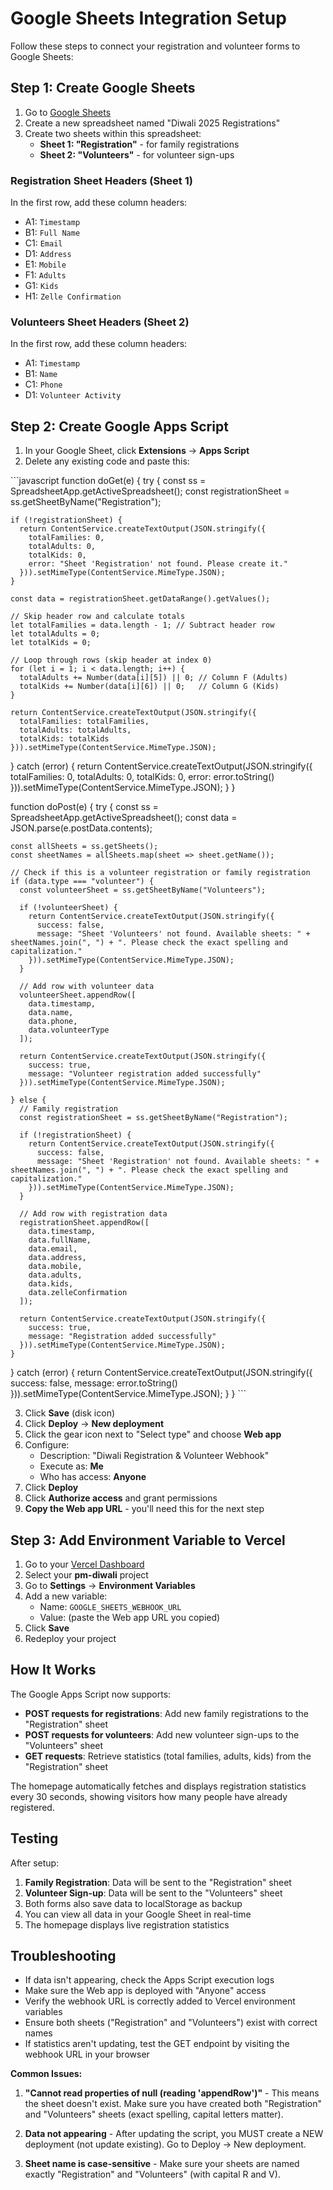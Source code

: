 # Google Sheets Integration Setup

Follow these steps to connect your registration and volunteer forms to Google Sheets:

## Step 1: Create Google Sheets

1. Go to [Google Sheets](https://sheets.google.com)
2. Create a new spreadsheet named "Diwali 2025 Registrations"
3. Create two sheets within this spreadsheet:
   - **Sheet 1: "Registration"** - for family registrations
   - **Sheet 2: "Volunteers"** - for volunteer sign-ups

### Registration Sheet Headers (Sheet 1)
In the first row, add these column headers:
- A1: `Timestamp`
- B1: `Full Name`
- C1: `Email`
- D1: `Address`
- E1: `Mobile`
- F1: `Adults`
- G1: `Kids`
- H1: `Zelle Confirmation`

### Volunteers Sheet Headers (Sheet 2)
In the first row, add these column headers:
- A1: `Timestamp`
- B1: `Name`
- C1: `Phone`
- D1: `Volunteer Activity`

## Step 2: Create Google Apps Script

1. In your Google Sheet, click **Extensions** → **Apps Script**
2. Delete any existing code and paste this:

\`\`\`javascript
function doGet(e) {
  try {
    const ss = SpreadsheetApp.getActiveSpreadsheet();
    const registrationSheet = ss.getSheetByName("Registration");
    
    if (!registrationSheet) {
      return ContentService.createTextOutput(JSON.stringify({
        totalFamilies: 0,
        totalAdults: 0,
        totalKids: 0,
        error: "Sheet 'Registration' not found. Please create it."
      })).setMimeType(ContentService.MimeType.JSON);
    }
    
    const data = registrationSheet.getDataRange().getValues();
    
    // Skip header row and calculate totals
    let totalFamilies = data.length - 1; // Subtract header row
    let totalAdults = 0;
    let totalKids = 0;
    
    // Loop through rows (skip header at index 0)
    for (let i = 1; i < data.length; i++) {
      totalAdults += Number(data[i][5]) || 0; // Column F (Adults)
      totalKids += Number(data[i][6]) || 0;   // Column G (Kids)
    }
    
    return ContentService.createTextOutput(JSON.stringify({
      totalFamilies: totalFamilies,
      totalAdults: totalAdults,
      totalKids: totalKids
    })).setMimeType(ContentService.MimeType.JSON);
    
  } catch (error) {
    return ContentService.createTextOutput(JSON.stringify({
      totalFamilies: 0,
      totalAdults: 0,
      totalKids: 0,
      error: error.toString()
    })).setMimeType(ContentService.MimeType.JSON);
  }
}

function doPost(e) {
  try {
    const ss = SpreadsheetApp.getActiveSpreadsheet();
    const data = JSON.parse(e.postData.contents);
    
    const allSheets = ss.getSheets();
    const sheetNames = allSheets.map(sheet => sheet.getName());
    
    // Check if this is a volunteer registration or family registration
    if (data.type === "volunteer") {
      const volunteerSheet = ss.getSheetByName("Volunteers");
      
      if (!volunteerSheet) {
        return ContentService.createTextOutput(JSON.stringify({
          success: false,
          message: "Sheet 'Volunteers' not found. Available sheets: " + sheetNames.join(", ") + ". Please check the exact spelling and capitalization."
        })).setMimeType(ContentService.MimeType.JSON);
      }
      
      // Add row with volunteer data
      volunteerSheet.appendRow([
        data.timestamp,
        data.name,
        data.phone,
        data.volunteerType
      ]);
      
      return ContentService.createTextOutput(JSON.stringify({
        success: true,
        message: "Volunteer registration added successfully"
      })).setMimeType(ContentService.MimeType.JSON);
      
    } else {
      // Family registration
      const registrationSheet = ss.getSheetByName("Registration");
      
      if (!registrationSheet) {
        return ContentService.createTextOutput(JSON.stringify({
          success: false,
          message: "Sheet 'Registration' not found. Available sheets: " + sheetNames.join(", ") + ". Please check the exact spelling and capitalization."
        })).setMimeType(ContentService.MimeType.JSON);
      }
      
      // Add row with registration data
      registrationSheet.appendRow([
        data.timestamp,
        data.fullName,
        data.email,
        data.address,
        data.mobile,
        data.adults,
        data.kids,
        data.zelleConfirmation
      ]);
      
      return ContentService.createTextOutput(JSON.stringify({
        success: true,
        message: "Registration added successfully"
      })).setMimeType(ContentService.MimeType.JSON);
    }
    
  } catch (error) {
    return ContentService.createTextOutput(JSON.stringify({
      success: false,
      message: error.toString()
    })).setMimeType(ContentService.MimeType.JSON);
  }
}
\`\`\`

3. Click **Save** (disk icon)
4. Click **Deploy** → **New deployment**
5. Click the gear icon next to "Select type" and choose **Web app**
6. Configure:
   - Description: "Diwali Registration & Volunteer Webhook"
   - Execute as: **Me**
   - Who has access: **Anyone**
7. Click **Deploy**
8. Click **Authorize access** and grant permissions
9. **Copy the Web app URL** - you'll need this for the next step

## Step 3: Add Environment Variable to Vercel

1. Go to your [Vercel Dashboard](https://vercel.com/dashboard)
2. Select your **pm-diwali** project
3. Go to **Settings** → **Environment Variables**
4. Add a new variable:
   - Name: `GOOGLE_SHEETS_WEBHOOK_URL`
   - Value: (paste the Web app URL you copied)
5. Click **Save**
6. Redeploy your project

## How It Works

The Google Apps Script now supports:
- **POST requests for registrations**: Add new family registrations to the "Registration" sheet
- **POST requests for volunteers**: Add new volunteer sign-ups to the "Volunteers" sheet
- **GET requests**: Retrieve statistics (total families, adults, kids) from the "Registration" sheet

The homepage automatically fetches and displays registration statistics every 30 seconds, showing visitors how many people have already registered.

## Testing

After setup:
1. **Family Registration**: Data will be sent to the "Registration" sheet
2. **Volunteer Sign-up**: Data will be sent to the "Volunteers" sheet
3. Both forms also save data to localStorage as backup
4. You can view all data in your Google Sheet in real-time
5. The homepage displays live registration statistics

## Troubleshooting

- If data isn't appearing, check the Apps Script execution logs
- Make sure the Web app is deployed with "Anyone" access
- Verify the webhook URL is correctly added to Vercel environment variables
- Ensure both sheets ("Registration" and "Volunteers") exist with correct names
- If statistics aren't updating, test the GET endpoint by visiting the webhook URL in your browser

**Common Issues:**

1. **"Cannot read properties of null (reading 'appendRow')"** - This means the sheet doesn't exist. Make sure you have created both "Registration" and "Volunteers" sheets (exact spelling, capital letters matter).

2. **Data not appearing** - After updating the script, you MUST create a NEW deployment (not update existing). Go to Deploy → New deployment.

3. **Sheet name is case-sensitive** - Make sure your sheets are named exactly "Registration" and "Volunteers" (with capital R and V).
